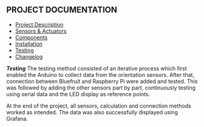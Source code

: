 ## PROJECT DOCUMENTATION

* [Project Description](README.md)
* [Sensors & Actuators](SENSORS_ACTUATORS.md)
* [Components](COMPONENTS.md)
* [Installation](INSTALLATION.md)
* [Testing](TESTING.md)
* [Changelog](CHANGELOG.md)

__*Testing*__
The testing method consisted of an iterative process which first enabled the Arduino to collect data from the orientation sensors. After that, connection between Bluefruit and Raspberry Pi were added and tested. This was followed by adding the other sensors part by part, continuously testing using serial data and the LED display as reference points.

 At the end of the project, all sensors, calculation and connection methods worked as intended. The data was also successfully displayed using Grafana.
